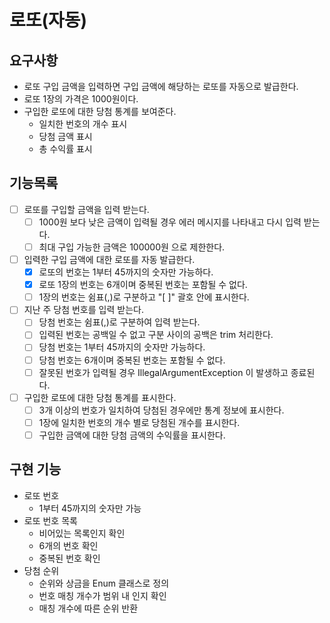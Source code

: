 # 로또(자동)
## 요구사항
* 로또 구입 금액을 입력하면 구입 금액에 해당하는 로또를 자동으로 발급한다.
* 로또 1장의 가격은 1000원이다.
* 구입한 로또에 대한 당첨 통계를 보여준다.
  * 일치한 번호의 개수 표시
  * 당첨 금액 표시
  * 총 수익률 표시

## 기능목록
- [ ] 로또를 구입할 금액을 입력 받는다.
  - [ ] 1000원 보다 낮은 금액이 입력될 경우 에러 메시지를 나타내고 다시 입력 받는다.
  - [ ] 최대 구입 가능한 금액은 100000원 으로 제한한다.
- [ ] 입력한 구입 금액에 대한 로또를 자동 발급한다.
  - [x] 로또의 번호는 1부터 45까지의 숫자만 가능하다.
  - [x] 로또 1장의 번호는 6개이며 중복된 번호는 포함될 수 없다.
  - [ ] 1장의 번호는 쉼표(,)로 구분하고 "[ ]" 괄호 안에 표시한다.
- [ ] 지난 주 당첨 번호를 입력 받는다.
  - [ ] 당첨 번호는 쉼표(,)로 구분하여 입력 받는다.
  - [ ] 입력된 번호는 공백일 수 없고 구분 사이의 공백은 trim 처리한다.
  - [ ] 당첨 번호는 1부터 45까지의 숫자만 가능하다.
  - [ ] 당첨 번호는 6개이며 중복된 번호는 포함될 수 없다.
  - [ ] 잘못된 번호가 입력될 경우 IllegalArgumentException 이 발생하고 종료된다. 
- [ ] 구입한 로또에 대한 당첨 통계를 표시한다.
  - [ ] 3개 이상의 번호가 일치하여 당첨된 경우에만 통계 정보에 표시한다.
  - [ ] 1장에 일치한 번호의 개수 별로 당첨된 개수를 표시한다.
  - [ ] 구입한 금액에 대한 당첨 금액의 수익률을 표시한다.

## 구현 기능
* 로또 번호
  * 1부터 45까지의 숫자만 가능
* 로또 번호 목록
  * 비어있는 목록인지 확인
  * 6개의 번호 확인
  * 중복된 번호 확인
* 당첨 순위
  * 순위와 상금을 Enum 클래스로 정의
  * 번호 매칭 개수가 범위 내 인지 확인
  * 매칭 개수에 따른 순위 반환